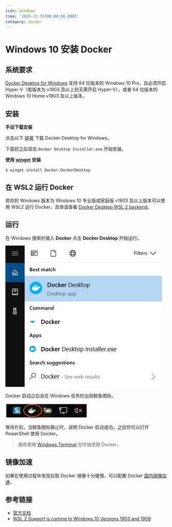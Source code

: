 ```yaml
---
icon: windows
time: '2019-11-15T00:00:00.000Z'
category: docker
---
```


# Windows 10 安装 Docker

## 系统要求

[Docker Desktop for Windows](https://docs.docker.com/docker-for-windows/install/) 支持 64 位版本的 Windows 10 Pro，且必须开启 Hyper-V（若版本为 v1903 及以上则无需开启 Hyper-V），或者 64 位版本的 Windows 10 Home v1903 及以上版本。

## 安装

**手动下载安装**

点击以下 [链接](https://desktop.docker.com/win/stable/Docker%20Desktop%20Installer.exe) 下载 Docker Desktop for Windows。

下载好之后双击 `Docker Desktop Installer.exe` 开始安装。

**使用** [**winget**](https://docs.microsoft.com/zh-cn/windows/package-manager/) **安装**

```text
$ winget install Docker.DockerDesktop
```

## 在 WSL2 运行 Docker

若你的 Windows 版本为 Windows 10 专业版或家庭版 v1903 及以上版本可以使用 WSL2 运行 Docker，具体请查看 [Docker Desktop WSL 2 backend](https://docs.docker.com/docker-for-windows/wsl/)。

## 运行

在 Windows 搜索栏输入 **Docker** 点击 **Docker Desktop** 开始运行。

![](../../../.gitbook/assets/install-win-docker-app-search.png)

Docker 启动之后会在 Windows 任务栏出现鲸鱼图标。

![](../../../.gitbook/assets/install-win-taskbar-circle.png)

等待片刻，当鲸鱼图标静止时，说明 Docker 启动成功，之后你可以打开 PowerShell 使用 Docker。

> 推荐使用 [Windows Terminal](https://docs.microsoft.com/zh-cn/windows/terminal/get-started) 在终端使用 Docker。

## 镜像加速

如果在使用过程中发现拉取 Docker 镜像十分缓慢，可以配置 Docker [国内镜像加速](mirror.md)。

## 参考链接

* [官方文档](https://docs.docker.com/docker-for-windows/install/)
* [WSL 2 Support is coming to Windows 10 Versions 1903 and 1909](https://devblogs.microsoft.com/commandline/wsl-2-support-is-coming-to-windows-10-versions-1903-and-1909/)

